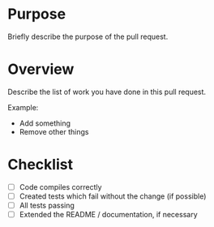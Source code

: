 # Purpose

Briefly describe the purpose of the pull request.

# Overview

Describe the list of work you have done in this pull request.

Example:
- Add something
- Remove other things

# Checklist

- [ ] Code compiles correctly
- [ ] Created tests which fail without the change (if possible)
- [ ] All tests passing
- [ ] Extended the README / documentation, if necessary